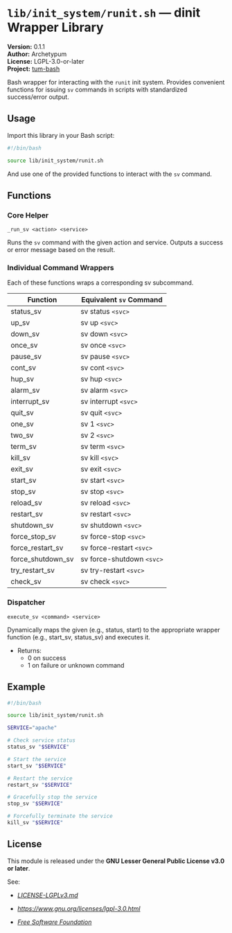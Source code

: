 # `lib/init_system/runit.sh` — dinit Wrapper Library

**Version:** 0.1.1  
**Author:** Archetypum  
**License:** LGPL-3.0-or-later  
**Project:** [tum-bash](https://github.com/Archetypum/tum-bash.git)

Bash wrapper for interacting with the `runit` init system. Provides convenient functions for issuing `sv` commands in scripts with standardized success/error output.

## Usage

Import this library in your Bash script:

```bash
#!/bin/bash

source lib/init_system/runit.sh
```

And use one of the provided functions to interact with the `sv` command.

## Functions

### Core Helper

`_run_sv <action> <service>`

Runs the `sv` command with the given action and service. Outputs a success or error message based on the result.

### Individual Command Wrappers

Each of these functions wraps a corresponding sv subcommand.

| **Function**      | **Equivalent `sv` Command**  |
|-------------------|------------------------------|
| status_sv         | sv status `<svc>`            |
| up_sv             | sv up `<svc>`                |
| down_sv           | sv down `<svc>`              |
| once_sv           | sv once `<svc>`              |
| pause_sv          | sv pause `<svc>`             |
| cont_sv           | sv cont `<svc>`              |
| hup_sv            | sv hup `<svc>`               |
| alarm_sv          | sv alarm `<svc>`             |
| interrupt_sv      | sv interrupt `<svc>`         |
| quit_sv           | sv quit `<svc>`              |
| one_sv            | sv 1 `<svc>`                 |
| two_sv            | sv 2 `<svc>`                 |
| term_sv           | sv term `<svc>`              |
| kill_sv           | sv kill `<svc>`              |
| exit_sv           | sv exit `<svc>`              |
| start_sv          | sv start `<svc>`             |
| stop_sv           | sv stop `<svc>`              |
| reload_sv         | sv reload `<svc>`            |
| restart_sv        | sv restart `<svc>`           |
| shutdown_sv       | sv shutdown `<svc>`          |
| force_stop_sv     | sv force-stop `<svc>`        |
| force_restart_sv  | sv force-restart `<svc>`     |
| force_shutdown_sv | sv force-shutdown `<svc>`    |
| try_restart_sv    | sv try-restart `<svc>`       |
| check_sv          | sv check `<svc>`             |

### Dispatcher

`execute_sv <command> <service>`

Dynamically maps the given <command> (e.g., status, start) to the appropriate wrapper function (e.g., start_sv, status_sv) and executes it.

- Returns:
  - 0 on success
  - 1 on failure or unknown command

## Example

```bash
#!/bin/bash

source lib/init_system/runit.sh

SERVICE="apache"

# Check service status
status_sv "$SERVICE"

# Start the service
start_sv "$SERVICE"

# Restart the service
restart_sv "$SERVICE"

# Gracefully stop the service
stop_sv "$SERVICE"

# Forcefully terminate the service
kill_sv "$SERVICE"
```

## License

This module is released under the **GNU Lesser General Public License v3.0 or later**.

See:

- [_LICENSE-LGPLv3.md_](https://github.com/Archetypum/tum-bash/blob/master/LICENSE-LGPLv3.md)

- _https://www.gnu.org/licenses/lgpl-3.0.html_

- [_Free Software Foundation_](https://www.fsf.org/)
